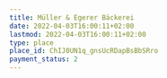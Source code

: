 ```yaml
---
title: Müller & Egerer Bäckerei
date: 2022-04-03T16:00:11+02:00
lastmod: 2022-04-03T16:00:11+02:00
type: place
place_id: ChIJ0UN1q_gnsUcRDapBsBbSRro
payment_status: 2
---
```

